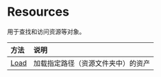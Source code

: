# Resources

用于查找和访问资源等对象。

| 方法                | 说明                |
|:----------------- |:----------------- |
| [Load](./Load.md) | 加载指定路径（资源文件夹中）的资产 |
